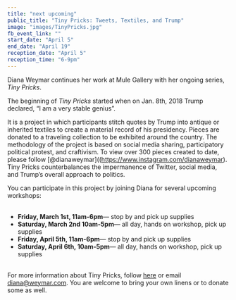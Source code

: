 ```yaml
---
title: "next upcoming"
public_title: "Tiny Pricks: Tweets, Textiles, and Trump"
image: "images/TinyPricks.jpg"
fb_event_link: ""
start_date: "April 5"
end_date: "April 19"
reception_date: "April 5"
reception_time: "6-9pm"
---
```

Diana Weymar continues her work at Mule Gallery with her ongoing series, _Tiny Pricks_. 

The beginning of _Tiny Pricks_ started when on Jan. 8th, 2018 Trump declared, “I am a very stable genius”. 

It is a project in which participants stitch quotes by Trump into antique or inherited textiles to create a material record of his presidency. Pieces are donated to a traveling collection to be exhibited around the country. The methodology of the project is based on social media sharing, participatory political protest, and craftivism. To view over 300 pieces created to date, please follow [@dianaweymar]((https://www.instagram.com/dianaweymar). Tiny Pricks counterbalances the impermanence of Twitter, social media, and Trump’s overall approach to politics. 

You can participate in this project by joining Diana for several upcoming workshops:<br><br>

- **Friday, March 1st, 11am-6pm**—  stop by and pick up supplies <br>
- **Saturday, March 2nd 10am-5pm**— all day, hands on workshop, pick up supplies <br>
- **Friday, April 5th, 11am-6pm**— stop by and pick up supplies <br>
- **Saturday, April 6th, 10am-5pm**— all day, hands on workshop, pick up supplies <br><br>

For more information about Tiny Pricks, follow [here](https://www.instagram.com/dianaweymar) or email diana@weymar.com. You are welcome to bring your own linens or to donate some as well. 
